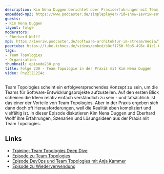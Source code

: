 ```yaml
---
description: Kim Nena Duggen berichtet über Praxiserfahrungen mit Team Topologies
embedded-mp3: https://www.podcaster.de/simpleplayer/?id=show~1evriw~software-architektur-im-stream~pod-fab630c6fd3522c2387e72855a&v=1726510798
guests:
- Kim Nena Duggen
layout: folge
moderators:
- Eberhard Wolff
mp3: https://1evriw.podcaster.de/software-architektur-im-stream/media/Team_Topologies_in_der_Praxis_mit_Kim_Nena_Duggen.mp3
peertube: https://tube.tchncs.de/videos/embed/b8cf1750-f0a5-498c-81c1-084c677b6607
tags:
- Team Topologies
- Organisation
thumbnail: episode230.png
title: Folge 230 - Team Topologie in der Praxis mit Kim Nena Duggen
video: Pny2lZC2I4c
---
```


Team Topologies scheint ein erfolgversprechendes Konzept zu sein, um
die Teams für Software-Entwicklungsprojekte aufzustellen. Auf den
ersten Blick scheinen die Ideen relativ einfach verständlich zu sein -
und tatsächlich ist das einer der Vorteile von Team Topologies. Aber
in der Praxis ergeben sich dann doch oft Herausforderungen, weil die
Realität eben kompliziert und vielfältig ist. In dieser Episode
diskutieren Kim Nena Duggen und Eberhard Wolff ihre Erfahrungen,
Szenarien und Lösungsideen aus der Praxis mit Team Topologies.

## Links

* [Training: Team Topologies Deep
  Dive](https://www.socreatory.com/de/trainings/team-topologies-pro)
* [Episode zu Team Topologies](/2024/04/18/folge213.html)
* [Episode DevOps und Team Topologies mit Anja
  Kammer](/2020/12/07/folge031.html)
* [Episode zu Wiederverwendung](/2020/12/07/folge031.html)

